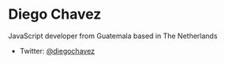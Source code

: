 # Diego Chavez
JavaScript developer from Guatemala based in The Netherlands
- Twitter: [@diegochavez](https://twitter.com/diegochavez)

